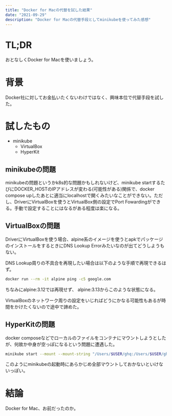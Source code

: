 ```yaml
---
title: "Docker for Macの代替を試した結果"
date: "2021-09-29"
description: "Docker for Macの代替手段としてminikubeを使ってみた感想"
---
```


# TL;DR

おとなしくDocker for Macを使いましょう。

# 背景

Docker社に対してお金払いたくないわけではなく、興味本位で代替手段を試した。

# 試したもの

- minikube
  - VirtualBox
  - HyperKit

## minikubeの問題

minikubeの問題というかk8s的な問題かもしれないけど、minikube startするたびにDOCKER_HOSTのIPアドレスが変わる(可能性がある)関係で、docker compose upしたあとに適当にlocalhostで開くみたいなことができない。ただし、DriverにVirtualBoxを使うとVirtualBox側の設定でPort Fowardingができる。手動で設定することにはなるがある程度は楽になる。

## VirtualBoxの問題

DriverにVirtualBoxを使う場合、alpine系のイメージを使うとapkでパッケージのインストールをするときにDNS Lookup Errorみたいなのが出てどうしようもない。

DNS Lookup周りの不具合を再現したい場合は以下のような手順で再現できるはず。

```bash
docker run --rm -it alpine ping -c5 google.com
```

ちなみにalpine:3.12では再現せず、 alpine:3.13からこのような状態になる。

VirtualBoxのネットワーク周りの設定をいじればどうにかなる可能性もあるが時間をかけたくないので途中で諦めた。

## HyperKitの問題

docker composeなどでローカルのファイルをコンテナにマウントしようとしたが、何故か中身が空っぽになるという問題に遭遇した。

```bash
minikube start --mount --mount-string "/Users/$USER/ghq:/Users/$USER/ghq"
```

このようにminikubeの起動時にあらかじめ全部マウントしておかないといけないっぽい。

# 結論

Docker for Mac、お前だったのか。
